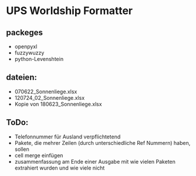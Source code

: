 # UPS Worldship Formatter
## packeges
- openpyxl
- fuzzywuzzy
- python-Levenshtein

## dateien:
- 070622_Sonnenliege.xlsx
- 120724_02_Sonnenliege.xlsx
- Kopie von 180623_Sonnenliege.xlsx

## ToDo:
- Telefonnummer für Ausland verpflichtetend
- Pakete, die mehrer Zeilen (durch unterschiedliche Ref Nummern) haben, sollen 
- cell merge einfügen
- zusammenfassung am Ende einer Ausgabe mit wie vielen Paketen extrahiert wurden und wie viele nicht